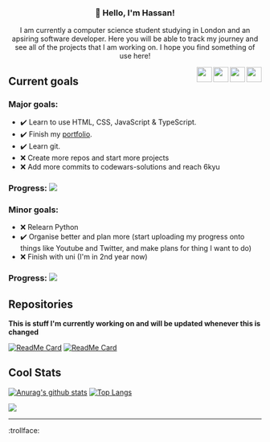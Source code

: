 <h3 align="center">👋 Hello, I'm Hassan!</h3>
<p align="center">I am currently a computer science student studying in London and an apsiring software developer. Here you will be able to track my journey and see all of the projects that I am working on. I hope you find something of use here!</p>


[<img src="https://raw.githubusercontent.com/FortAwesome/Font-Awesome/6.x/svgs/solid/at.svg" align=right width=30 height=30>](mailto:contact@hassanj.dev) 
[<img src="https://raw.githubusercontent.com/FortAwesome/Font-Awesome/6.x/svgs/solid/globe.svg" align=right width=30 height=30>](https://hassanj.dev) 
[<img src="https://raw.githubusercontent.com/FortAwesome/Font-Awesome/6.x/svgs/brands/linkedin-in.svg" align=right width="30" height="30">](https://www.linkedin.com/in/hassan-javed-924629221)
[<img src="https://raw.githubusercontent.com/FortAwesome/Font-Awesome/6.x/svgs/brands/youtube.svg" align=right  width=30 height=30>](https://www.youtube.com/channel/UCUJiDUP8P0lsjKreaW45pdw)

## Current goals

### Major goals:
- ✔️ Learn to use HTML, CSS, JavaScript & TypeScript.
- ✔️ Finish my [portfolio](https://hassanj.dev).
- ✔️ Learn git.
- ❌ Create more repos and start more projects
- ❌ Add more commits to codewars-solutions and reach 6kyu
### **Progress:** ![](https://us-central1-progress-markdown.cloudfunctions.net/progress/60)

### Minor goals:
- ❌ Relearn Python
- ✔️ Organise better and plan more (start uploading my progress onto things like Youtube and Twitter, and make plans for thing I want to do)
- ❌ Finish with uni (I'm in 2nd year now)
### **Progress:** ![](https://us-central1-progress-markdown.cloudfunctions.net/progress/33)


## Repositories

**This is stuff I'm currently working on and will be updated whenever this is changed**

[![ReadMe Card](https://github-readme-stats.vercel.app/api/pin/?username=divizn&repo=codewars-solutions&hide_border=true&bg_color=0d1117&theme=dark)](https://github.com/divizn/codewars-solutions)
[![ReadMe Card](https://github-readme-stats.vercel.app/api/pin/?username=divizn&repo=java-basic-calculator&hide_border=true&theme=dark&bg_color=0d1117)](https://github.com/divizn/java-basic-calculator)

## Cool Stats
[![Anurag's github stats](https://github-readme-stats.vercel.app/api?username=divizn&count_private=true&hide_border=true&theme=dark&show_icons=true&bg_color=0d1117)](https://github.com/anuraghazra/github-readme-stats) [![Top Langs](https://github-readme-stats.vercel.app/api/top-langs/?username=divizn&layout=compact&theme=dark&hide_border=true&bg_color=0d1117)](https://github.com/anuraghazra/github-readme-stats)

![](https://komarev.com/ghpvc/?username=divizn)


---

:trollface:
